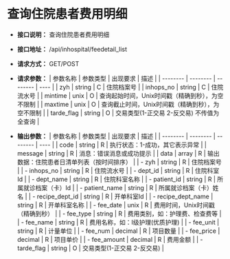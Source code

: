 # 查询住院患者费用明细

- **接口说明：** 查询住院患者费用明细
- **接口地址：** /api/inhospital/feedetail_list
- **请求方式：** GET/POST
- **请求参数：**
    | 参数名称 | 参数类型 | 出现要求 | 描述 |
    | -------- | -------- | -------- | ---- |
    | zyh | string | C | 住院档案号 |
    | inhops_no | string | C | 住院流水号 |
    | mintime | unix | O | 查询起始时间，Unix时间戳（精确到秒），为空不限制  |
    | maxtime | unix | O | 查询截止时间，Unix时间戳（精确到秒），为空不限制  |
    | tarde_flag | string | O | 交易类型(1-正交易 2-反交易) 不传值为全查询  |

- **输出参数：**
    | 参数名称 | 参数类型 | 出现要求 | 描述 |
    | -------- | -------- | -------- | ---- |
    | code | string | R | 执行状态：1-成功，其它表示异常 |
    | message | string | R | 消息：错误消息或成功提示 |
    | data | array | R | 输出数据：住院患者日清单列表（按时间排序） |
    | - zyh | string | R | 住院档案号 |
    | - inhops_no | string | R | 住院流水号 |
    | - dept_id | string | R | 住院科室Id |
    | - dept_name | string | R | 住院科室名称 |
    | - patient_id | string | R | 所属就诊档案（卡）Id |
    | - patient_name | string | R | 所属就诊档案（卡）姓名 |
    | - recipe_dept_id | string | R | 开单科室Id |
    | - recipe_dept_name | string | R | 开单科室名称 |
    | - fee_date | unix | R | 费用时间，Unix时间戳（精确到秒） |
    | - fee_type | string | R | 费用类别，如：护理费、检查费等 |
    | - fee_name | string | R | 费用名称，如：Ⅰ级护理(优质护理) |
    | - fee_unit | string | R | 计量单位 |
    | - fee_num | decimal | R | 项目数量 |
    | - fee_price | decimal | R | 项目单价 |
    | - fee_amount | decimal | R | 费用金额 |
    | - tarde_flag | string | O | 交易类型(1-正交易 2-反交易) |